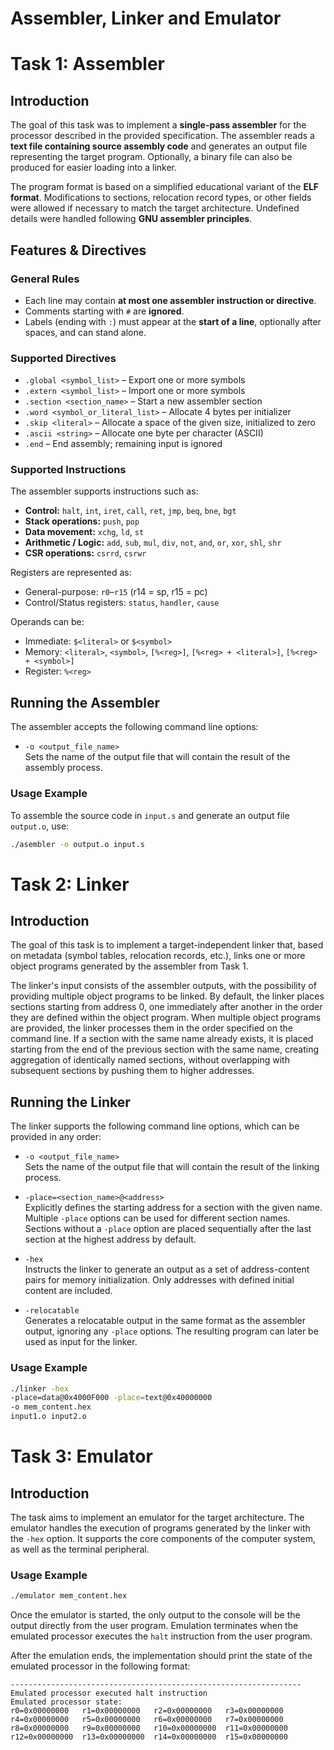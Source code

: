 # Assembler, Linker and Emulator

# Task 1: Assembler

## Introduction
The goal of this task was to implement a **single-pass assembler** for the processor described in the provided specification. The assembler reads a **text file containing source assembly code** and generates an output file representing the target program. Optionally, a binary file can also be produced for easier loading into a linker.

The program format is based on a simplified educational variant of the **ELF format**. Modifications to sections, relocation record types, or other fields were allowed if necessary to match the target architecture. Undefined details were handled following **GNU assembler principles**.


## Features & Directives

### General Rules
- Each line may contain **at most one assembler instruction or directive**.  
- Comments starting with `#` are **ignored**.  
- Labels (ending with `:`) must appear at the **start of a line**, optionally after spaces, and can stand alone.  

### Supported Directives
- `.global <symbol_list>` – Export one or more symbols  
- `.extern <symbol_list>` – Import one or more symbols  
- `.section <section_name>` – Start a new assembler section  
- `.word <symbol_or_literal_list>` – Allocate 4 bytes per initializer  
- `.skip <literal>` – Allocate a space of the given size, initialized to zero  
- `.ascii <string>` – Allocate one byte per character (ASCII)  
- `.end` – End assembly; remaining input is ignored  

### Supported Instructions
The assembler supports instructions such as:
- **Control:** `halt`, `int`, `iret`, `call`, `ret`, `jmp`, `beq`, `bne`, `bgt`  
- **Stack operations:** `push`, `pop`  
- **Data movement:** `xchg`, `ld`, `st`  
- **Arithmetic / Logic:** `add`, `sub`, `mul`, `div`, `not`, `and`, `or`, `xor`, `shl`, `shr`  
- **CSR operations:** `csrrd`, `csrwr`  

Registers are represented as:
- General-purpose: `r0`–`r15` (r14 = sp, r15 = pc)  
- Control/Status registers: `status`, `handler`, `cause`  

Operands can be:
- Immediate: `$<literal>` or `$<symbol>`  
- Memory: `<literal>`, `<symbol>`, `[%<reg>]`, `[%<reg> + <literal>]`, `[%<reg> + <symbol>]`  
- Register: `%<reg>`  


## Running the Assembler


The assembler accepts the following command line options:

- `-o <output_file_name>`  
  Sets the name of the output file that will contain the result of the assembly process.

### Usage Example
To assemble the source code in `input.s` and generate an output file `output.o`, use:

```bash
./asembler -o output.o input.s
```
# Task 2: Linker

## Introduction

The goal of this task is to implement a target-independent linker that, based on metadata (symbol tables, relocation records, etc.), links one or more object programs generated by the assembler from Task 1.

The linker's input consists of the assembler outputs, with the possibility of providing multiple object programs to be linked. By default, the linker places sections starting from address 0, one immediately after another in the order they are defined within the object program. When multiple object programs are provided, the linker processes them in the order specified on the command line. If a section with the same name already exists, it is placed starting from the end of the previous section with the same name, creating aggregation of identically named sections, without overlapping with subsequent sections by pushing them to higher addresses.



## Running the Linker

The linker supports the following command line options, which can be provided in any order:

- `-o <output_file_name>`  
  Sets the name of the output file that will contain the result of the linking process.

- `-place=<section_name>@<address>`  
  Explicitly defines the starting address for a section with the given name.  
  Multiple `-place` options can be used for different section names. Sections without a `-place` option are placed sequentially after the last section at the highest address by default.

- `-hex`  
  Instructs the linker to generate an output as a set of address-content pairs for memory initialization. Only addresses with defined initial content are included.

- `-relocatable`  
Generates a relocatable output in the same format as the assembler output, ignoring any `-place` options. The resulting program can later be used as input for the linker.

### Usage Example
```bash
./linker -hex
-place=data@0x4000F000 -place=text@0x40000000
-o mem_content.hex
input1.o input2.o
```
# Task 3: Emulator

##  Introduction

The task aims to implement an emulator for the target architecture. The emulator handles the execution of programs generated by the linker with the `-hex` option. It supports the core components of the computer system, as well as the terminal peripheral.  

### Usage Example
```bash
./emulator mem_content.hex
```
Once the emulator is started, the only output to the console will be the output directly from the user program. Emulation terminates when the emulated processor executes the `halt` instruction from the user program.

After the emulation ends, the implementation should print the state of the emulated processor in the following format:
```
-----------------------------------------------------------------
Emulated processor executed halt instruction
Emulated processor state:
r0=0x00000000   r1=0x00000000   r2=0x00000000   r3=0x00000000
r4=0x00000000   r5=0x00000000   r6=0x00000000   r7=0x00000000
r8=0x00000000   r9=0x00000000   r10=0x00000000  r11=0x00000000
r12=0x00000000  r13=0x00000000  r14=0x00000000  r15=0x00000000
```





